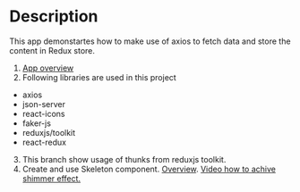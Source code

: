 # Description
This app demonstartes how to make use of axios to fetch data and store the content in Redux store.  
1. [App overview](https://www.udemy.com/course/react-redux/learn/lecture/34697262#content)
2. Following libraries are used in this project
- axios
- json-server
- react-icons
- faker-js
- reduxjs/toolkit
- react-redux
3. This branch show usage of thunks from reduxjs toolkit.
4. Create and use Skeleton component. [Overview](https://www.udemy.com/course/react-redux/learn/lecture/34697342#content). [Video how to achive shimmer effect.](https://www.udemy.com/course/react-redux/learn/lecture/34697344#content)